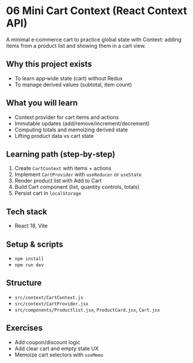 # 06 Mini Cart Context (React Context API)

A minimal e‑commerce cart to practice global state with Context: adding items from a product list and showing them in a cart view.

## Why this project exists
- To learn app‑wide state (cart) without Redux
- To manage derived values (subtotal, item count)

## What you will learn
- Context provider for cart items and actions
- Immutable updates (add/remove/increment/decrement)
- Computing totals and memoizing derived state
- Lifting product data vs cart state

## Learning path (step‑by‑step)
1) Create `CartContext` with items + actions
2) Implement `CartProvider` with `useReducer` or `useState`
3) Render product list with Add to Cart
4) Build Cart component (list, quantity controls, totals)
5) Persist cart in `localStorage`

## Tech stack
- React 18, Vite

## Setup & scripts
- `npm install`
- `npm run dev`

## Structure
- `src/context/CartContext.js`
- `src/context/CartProvider.jsx`
- `src/components/Productlist.jsx`, `ProductCard.jsx`, `Cart.jsx`

## Exercises
- Add coupon/discount logic
- Add clear cart and empty state UX
- Memoize cart selectors with `useMemo`
